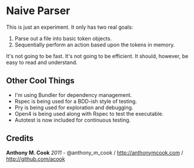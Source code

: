 Naive Parser
======

This is just an experiment. It only has two real goals:

1. Parse out a file into basic token objects.
2. Sequentially perform an action based upon the tokens in memory.

It's not going to be fast. It's not going to be efficient.
It should, however, be easy to read and understand.

Other Cool Things
------

- I'm using Bundler for dependency management.
- Rspec is being used for a BDD-ish style of testing.
- Pry is being used for exploration and debugging.
- Open4 is being used along with Rspec to test the executable.
- Autotest is now included for continuous testing.

Credits
------

**Anthony M. Cook** *2011* - @anthony_m_cook / http://anthonymcook.com / http://github.com/acook

